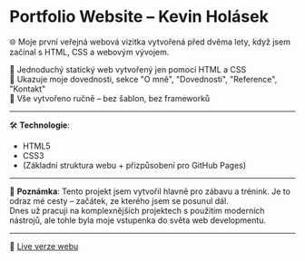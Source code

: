 # Portfolio Website – Kevin Holásek

🌐 Moje první veřejná webová vizitka vytvořená před dvěma lety, když jsem začínal s HTML, CSS a webovým vývojem.

🔹 Jednoduchý statický web vytvořený jen pomocí HTML a CSS  
🔹 Ukazuje moje dovednosti, sekce "O mně", "Dovednosti", "Reference", "Kontakt"  
🔹 Vše vytvořeno ručně – bez šablon, bez frameworků  

---

🛠️ **Technologie**:
- HTML5
- CSS3
- (Základní struktura webu + přizpůsobení pro GitHub Pages)

---

🧠 **Poznámka**:
Tento projekt jsem vytvořil hlavně pro zábavu a trénink. Je to odraz mé cesty – začátek, ze kterého jsem se posunul dál.  
Dnes už pracuji na komplexnějších projektech s použitím moderních nástrojů, ale tohle byla moje vstupenka do světa web developmentu.

---

🎯 [Live verze webu](https://kevinholasekdeveloper.github.io)
